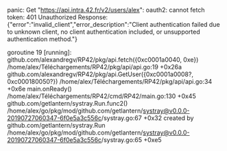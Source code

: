 panic: Get "https://api.intra.42.fr/v2/users/alex": oauth2: cannot fetch token: 401 Unauthorized
Response: {"error":"invalid_client","error_description":"Client authentication failed due to unknown client, no client authentication included, or unsupported authentication method."}

goroutine 19 [running]:
github.com/alexandregv/RP42/pkg/api.fetch({0xc0001a0040, 0xe})
	/home/alex/Téléchargements/RP42/pkg/api/api.go:19 +0x26a
github.com/alexandregv/RP42/pkg/api.GetUser({0xc0001a0008?, 0xc000180050?})
	/home/alex/Téléchargements/RP42/pkg/api/api.go:34 +0x6e
main.onReady()
	/home/alex/Téléchargements/RP42/cmd/RP42/main.go:130 +0x45
github.com/getlantern/systray.Run.func2()
	/home/alex/go/pkg/mod/github.com/getlantern/systray@v0.0.0-20190727060347-6f0e5a3c556c/systray.go:67 +0x32
created by github.com/getlantern/systray.Run
	/home/alex/go/pkg/mod/github.com/getlantern/systray@v0.0.0-20190727060347-6f0e5a3c556c/systray.go:65 +0xe5
